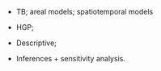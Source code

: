 - TB; areal models; spatiotemporal models

- HGP;

- Descriptive;

- Inferences + sensitivity analysis.
